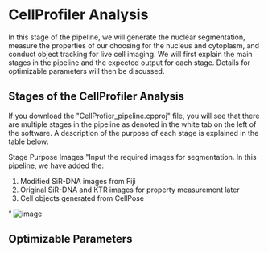 # CellProfiler Analysis 

In this stage of the pipeline, we will generate the nuclear segmentation, measure the properties of our choosing for the nucleus and cytoplasm, and conduct object tracking for live cell imaging. We will first explain the main stages in the pipeline and the expected output for each stage. Details for optimizable parameters will then be discussed. 

## Stages of the CellProfiler Analysis 
If you download the "CellProfier_pipeline.cpproj" file, you will see that there are multiple stages in the pipeline as denoted in the white tab on the left of the software. A description of the purpose of each stage is explained in the table below: 

Stage	Purpose
Images	"Input the required images for segmentation. In this pipeline, we have added the: 
1) Modified SiR-DNA images from Fiji
2) Original SiR-DNA and KTR images for property measurement later 
3) Cell objects generated from CellPose 

"
![image](https://user-images.githubusercontent.com/46695970/122501165-c2c5a700-d026-11eb-9dd9-fe4caa6871b0.png)



## Optimizable Parameters 
